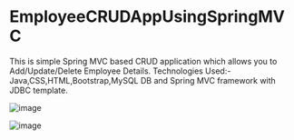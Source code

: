 # EmployeeCRUDAppUsingSpringMVC
This is simple Spring MVC based CRUD application which allows you to Add/Update/Delete Employee Details.
Technologies Used:- Java,CSS,HTML,Bootstrap,MySQL DB and Spring MVC framework with JDBC template.

![image](https://cloud.githubusercontent.com/assets/24415564/24092517/09c1d3a8-0d4f-11e7-927c-64ec152a6697.png)

![image](https://cloud.githubusercontent.com/assets/24415564/24092676/f60bd25e-0d4f-11e7-9198-baa166635010.png)
